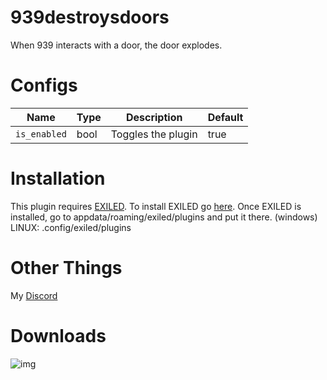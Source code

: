# 939destroysdoors
When 939 interacts with a door, the door explodes.

# Configs

| Name | Type | Description | Default |
| --- | --- | --- | --- |
| `is_enabled` | bool | Toggles the plugin | true |

# Installation

This plugin requires [EXILED](https://github.com/galaxy119/EXILED/releases/tag/2.1.19).
To install EXILED go [here](https://www.youtube.com/watch?v=EUfzj8OWvQU).
Once EXILED is installed, go to appdata/roaming/exiled/plugins and put it there. (windows)
LINUX: .config/exiled/plugins

# Other Things

My [Discord](http://discordapp.com/users/689841358600536096)

# Downloads

![img](https://img.shields.io/github/downloads/An4r3w/939destroysdoors/total?style=for-the-badge)
